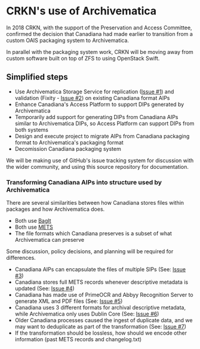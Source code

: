 # CRKN's use of Archivematica

In 2018 CRKN, with the support of the Preservation and Access Committee, confirmed the decision that Canadiana had made earlier to transition from a custom OAIS packaging system to Archivematica.

In parallel with the packaging system work, CRKN will be moving away from custom software built on top of ZFS to using OpenStack Swift.

## Simplified steps

* Use Archivematica Storage Service for replication ([Issue #1](https://github.com/crkn-rcdr/Digital-Preservation/issues/1)) and validation (Fixity - [Issue #2](https://github.com/crkn-rcdr/Digital-Preservation/issues/2)) on existing Canadiana format AIPs
* Enhance Canadiana's Access Platform to support DIPs generated by Archivematica
* Temporarily add support for generating DIPs from Canadiana AIPs similar to Archivematica DIPs, so Access Platform can support DIPs from both systems
* Design and execute project to migrate AIPs from Canadiana packaging format to Archivematica's packaging format
* Decomission Canadiana packaging system

We will be making use of GitHub's issue tracking system for discussion with the wider community, and using this source repository for documentation.


### Transforming Canadiana AIPs into structure used by Archivematica

There are several similarities between how Canadiana stores files within packages and how Archivematica does.

* Both use [BagIt](https://en.wikipedia.org/wiki/BagIt)
* Both use [METS](https://en.wikipedia.org/wiki/Metadata_Encoding_and_Transmission_Standard)
* The file formats which Canadiana preserves is a subset of what Archivematica can preserve

Some discussion, policy decisions, and planning will be required for differences.

* Canadiana AIPs can encapsulate the files of multiple SIPs (See: [Issue #3](https://github.com/crkn-rcdr/Digital-Preservation/issues/3))
* Canadiana stores full METS records whenever descriptive metadata is updated (See: [Issue #4](https://github.com/crkn-rcdr/Digital-Preservation/issues/4))
* Canadiana has made use of PrimeOCR and Abbyy Recognition Server to generate XML and PDF files (See: [Issue #5](https://github.com/crkn-rcdr/Digital-Preservation/issues/5))
* Canadiana uses 3 different formats for archival descriptive metadata, while Archivematica only uses Dublin Core (See: [Issue #6](https://github.com/crkn-rcdr/Digital-Preservation/issues/6))
* Older Canadiana processes caused the ingest of duplicate data, and we may want to deduplicate as part of the transformation (See: [Issue #7](https://github.com/crkn-rcdr/Digital-Preservation/issues/7))
* If the transformation should be lossless, how should we encode other information (past METS records and changelog.txt)
